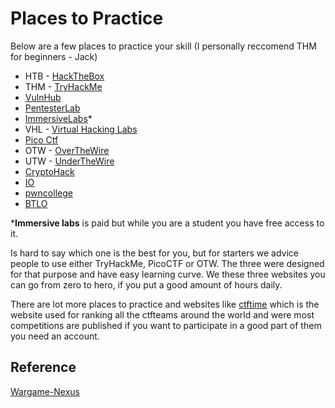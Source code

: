 # Places to Practice
Below are a few places to practice your skill (I personally reccomend THM for beginners - Jack)

- HTB - [HackTheBox](https://www.hackthebox.eu/)
- THM - [TryHackMe](https://tryhackme.com/)
- [VulnHub](vulnhub.com/)
- [PentesterLab](https://pentesterlab.com)
- [ImmersiveLabs](https://dca.immersivelabs.online)*
- VHL - [Virtual Hacking Labs](https://www.virtualhackinglabs.com/)
- [Pico Ctf](https://www.picoctf.org/)
- OTW - [OverTheWire](https://overthewire.org/wargames/)
- UTW - [UnderTheWire](https://underthewire.tech/)
- [CryptoHack](https://cryptohack.org)
- [IO](https://io.netgarage.org/)
- [pwncollege](https://pwn.college/)
- [BTLO](https://blueteamlabs.online/)

***Immersive labs** is paid but while you are a student you have free access to it. 

Is hard to say which one is the best for you, but for starters we advice people to use either TryHackMe, PicoCTF or OTW. The three were designed for that purpose and have easy learning curve. We these three websites you can go from zero to hero, if you put a good amount of hours daily.

There are lot more places to practice and websites like [ctftime](https://ctftime.org) which is the website used for ranking all the ctfteams around the world and were most competitions are published if you want to participate in a good part of them you need an account.

## Reference
[Wargame-Nexus](https://github.com/zardus/wargame-nexus)